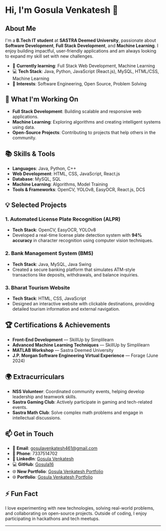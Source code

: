 # Hi, I'm **Gosula Venkatesh** 👋

## About Me

I'm a **B.Tech IT student** at **SASTRA Deemed University**, passionate about **Software Development**, **Full Stack Development**, and **Machine Learning**. I enjoy building impactful, user-friendly applications and am always looking to expand my skill set with new challenges.

- 🌱 **Currently learning**: Full Stack Web Development, Machine Learning
- 💻 **Tech Stack**: Java, Python, JavaScript (React.js), MySQL, HTML/CSS, Machine Learning
- 🎯 **Interests**: Software Engineering, Open Source, Problem Solving

## 🚀 What I'm Working On

- **Full Stack Development**: Building scalable and responsive web applications.
- **Machine Learning**: Exploring algorithms and creating intelligent systems using data.
- **Open-Source Projects**: Contributing to projects that help others in the community.

## 📚 Skills & Tools

- **Languages**: Java, Python, C++
- **Web Development**: HTML, CSS, JavaScript, React.js
- **Database**: MySQL, SQL
- **Machine Learning**: Algorithms, Model Training
- **Tools & Frameworks**: OpenCV, YOLOv8, EasyOCR, React.js, DCS

## 💡 Selected Projects

### 1. **Automated License Plate Recognition (ALPR)**
   - **Tech Stack**: OpenCV, EasyOCR, YOLOv8
   - Developed a real-time license plate detection system with **94% accuracy** in character recognition using computer vision techniques.

### 2. **Bank Management System (BMS)**
   - **Tech Stack**: Java, MySQL, Java Swing
   - Created a secure banking platform that simulates ATM-style transactions like deposits, withdrawals, and balance inquiries.

### 3. **Bharat Tourism Website**
   - **Tech Stack**: HTML, CSS, JavaScript
   - Designed an interactive website with clickable destinations, providing detailed tourism information and external navigation.

## 🏆 Certifications & Achievements

- **Front-End Development** — SkillUp by Simplilearn
- **Advanced Machine Learning Techniques** — SkillUp by Simplilearn
- **MATLAB Workshop** — Sastra Deemed University
- **J.P. Morgan Software Engineering Virtual Experience** — Forage (June 2024)

## 🌍 Extracurriculars

- **NSS Volunteer**: Coordinated community events, helping develop leadership and teamwork skills.
- **Sastra Gaming Club**: Actively participate in gaming and tech-related events.
- **Sastra Math Club**: Solve complex math problems and engage in intellectual discussions.

## 📫 Get in Touch

- 📧 **Email**: [gosulavenkatesh461@gmail.com](mailto:gosulavenkatesh461@gmail.com)
- 📱 **Phone**: 7337514702
- 🔗 **LinkedIn**: [Gosula Venkatesh]([https://www.linkedin.com/in/gosulavenkatesh](https://www.linkedin.com/in/gosula-venkatesh-52b067233))
- 💻 **GitHub**: [Gosula16](https://github.com/Gosula16)
- 🌐 **New Portfolio**: [Gosula Venkatesh Portfolio](https://portfolio-gv.web.app/)
- 🌐 **Portfolio**: [Gosula Venkatesh Portfolio]((https://gosula16.github.io/my-portfolio-/))

## ⚡ Fun Fact

I love experimenting with new technologies, solving real-world problems, and collaborating on open-source projects. Outside of coding, I enjoy participating in hackathons and tech meetups.

---
